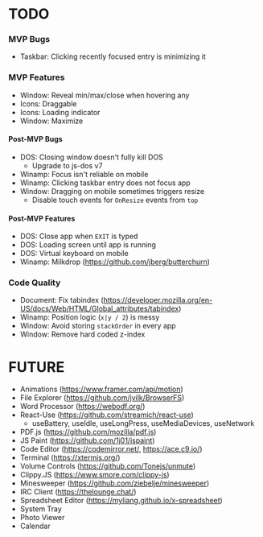 # TODO

### MVP Bugs

- Taskbar: Clicking recently focused entry is minimizing it

### MVP Features

- Window: Reveal min/max/close when hovering any
- Icons: Draggable
- Icons: Loading indicator
- Window: Maximize

#### Post-MVP Bugs

- DOS: Closing window doesn't fully kill DOS
  - Upgrade to js-dos v7
- Winamp: Focus isn't reliable on mobile
- Winamp: Clicking taskbar entry does not focus app
- Window: Dragging on mobile sometimes triggers resize
  - Disable touch events for `OnResize` events from `top`

#### Post-MVP Features

- DOS: Close app when `EXIT` is typed
- DOS: Loading screen until app is running
- DOS: Virtual keyboard on mobile
- Winamp: Milkdrop (https://github.com/jberg/butterchurn)

### Code Quality

- Document: Fix tabindex (https://developer.mozilla.org/en-US/docs/Web/HTML/Global_attributes/tabindex)
- Winamp: Position logic (`x|y / 2`) is messy
- Window: Avoid storing `stackOrder` in every app
- Window: Remove hard coded z-index

# FUTURE

- Animations (https://www.framer.com/api/motion)
- File Explorer (https://github.com/jvilk/BrowserFS)
- Word Processor (https://webodf.org/)
- React-Use (https://github.com/streamich/react-use)
  - useBattery, useIdle, useLongPress, useMediaDevices, useNetwork
- PDF.js (https://github.com/mozilla/pdf.js)
- JS Paint (https://github.com/1j01/jspaint)
- Code Editor (https://codemirror.net/, https://ace.c9.io/)
- Terminal (https://xtermjs.org/)
- Volume Controls (https://github.com/Tonejs/unmute)
- Clippy.JS (https://www.smore.com/clippy-js)
- Minesweeper (https://github.com/ziebelje/minesweeper)
- IRC Client (https://thelounge.chat/)
- Spreadsheet Editor (https://myliang.github.io/x-spreadsheet)
- System Tray
- Photo Viewer
- Calendar
